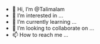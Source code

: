- 👋 Hi, I’m @Talimalam
- 👀 I’m interested in ...
- 🌱 I’m currently learning ...
- 💞️ I’m looking to collaborate on ...
- 📫 How to reach me ...

<!---
Talimalam/Talimalam is a ✨ special ✨ repository because its `README.md` (this file) appears on your GitHub profile.
You can click the Preview link to take a look at your changes.
--->

